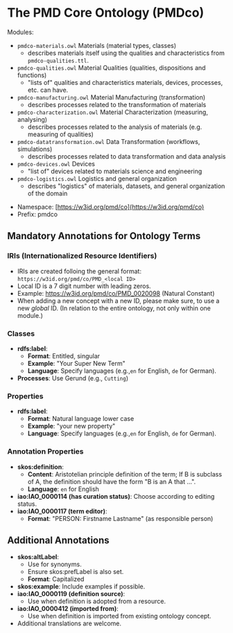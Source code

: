 # The PMD Core Ontology (PMDco) 

Modules:

 - ```pmdco-materials.owl``` Materials (material types, classes)
 	- describes materials itself using the qualities and characteristics from ```pmdco-qualities.ttl```. 
 - ```pmdco-qualities.owl``` Material Qualities (qualities, dispositions and functions)
 	- "lists of" qualities and characteristics materials, devices, processes, etc. can have.
 - ```pmdco-manufacturing.owl``` Material Manufacturing (transformation)
 	- describes processes related to the transformation of materials
 - ```pmdco-characterization.owl``` Material Characterization (measuring, analysing)
 	- describes processes related to the analysis of materials (e.g. measuring of qualities)	
 - ```pmdco-datatransformation.owl``` Data Transformation (workflows, simulations)
 	- describes processes related to data transformation and data analysis
 - ```pmdco-devices.owl``` Devices
   - "list of" devices related to materials science and engineering	
 - ```pmdco-logistics.owl``` Logistics and general organization
   - describes "logistics" of materials, datasets, and general organization of the domain
 

* Namespace: [https://w3id.org/pmd/co](https://w3id.org/pmd/co)
* Prefix: pmdco


## Mandatory Annotations for Ontology Terms
### IRIs (Internationalized Resource Identifiers)
- IRIs are created folloing the general format: `https://w3id.org/pmd/co/PMD_<local ID>`
- Local ID is a 7 digit number with leading zeros.
- Example: https://w3id.org/pmd/co/PMD_0020098  (Natural Constant)
- When adding a new concept with a new ID, please make sure, to use a new _global_ ID. (In relation to the entire ontology, not only within one module.)



### Classes
- **rdfs:label**: 
  - **Format**: Entitled, singular
  - **Example**: "Your Super New Term"
  - **Language**: Specify languages (e.g.,`en` for English, `de` for German).
- **Processes**: Use Gerund (e.g., `Cutting`)

### Properties
- **rdfs:label**: 
  - **Format**: Natural language lower case
  - **Example**: "your new property"
  - **Language**: Specify languages (e.g.,`en` for English, `de` for German).

### Annotation Properties
- **skos:definition**: 
  - **Content**: Aristotelian principle definition of the term; If B is subclass of A, the definition should have the form "B is an A that ...". 
  - **Language**: `en` for English
- **iao:IAO_0000114 (has curation status)**: Choose according to editing status. 
- **iao:IAO_0000117 (term editor)**: 
  - **Format**: "PERSON: Firstname Lastname" (as responsible person)

## Additional Annotations
- **skos:altLabel**: 
  - Use for synonyms.
  - Ensure skos:prefLabel is also set.
  - **Format**: Capitalized
- **skos:example**: Include examples if possible.
- **iao:IAO_0000119 (definition source)**: 
  - Use when definition is adopted from a resource.
- **iao:IAO_0000412 (imported from)**: 
  - Use when definition is imported from existing ontology concept.
- Additional translations are welcome.

